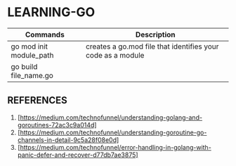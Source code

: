 # LEARNING-GO

|Commands|Description|
|--------|-----------|
|go mod init module_path| creates a go.mod file that identifies your code as a module |
| go build file_name.go | |

## REFERENCES
1. [https://medium.com/technofunnel/understanding-golang-and-goroutines-72ac3c9a014d]
2. [https://medium.com/technofunnel/understanding-goroutine-go-channels-in-detail-9c5a28f08e0d]
3. [https://medium.com/technofunnel/error-handling-in-golang-with-panic-defer-and-recover-d77db7ae3875]